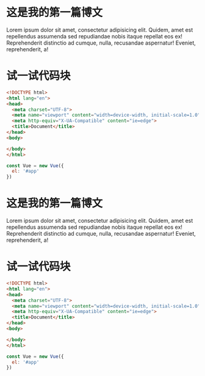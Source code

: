 # 这是我的第一篇博文

Lorem ipsum dolor sit amet, consectetur adipisicing elit. Quidem, amet est repellendus assumenda sed repudiandae nobis itaque repellat eos ex! Reprehenderit distinctio ad cumque, nulla, recusandae aspernatur! Eveniet, reprehenderit, a!

# 试一试代码块

```html
<!DOCTYPE html>
<html lang="en">
<head>
  <meta charset="UTF-8">
  <meta name="viewport" content="width=device-width, initial-scale=1.0">
  <meta http-equiv="X-UA-Compatible" content="ie=edge">
  <title>Document</title>
</head>
<body>

</body>
</html>
```

```javascript
const Vue = new Vue({
  el: '#app'
})
```

# 这是我的第一篇博文

Lorem ipsum dolor sit amet, consectetur adipisicing elit. Quidem, amet est repellendus assumenda sed repudiandae nobis itaque repellat eos ex! Reprehenderit distinctio ad cumque, nulla, recusandae aspernatur! Eveniet, reprehenderit, a!

# 试一试代码块

```html
<!DOCTYPE html>
<html lang="en">
<head>
  <meta charset="UTF-8">
  <meta name="viewport" content="width=device-width, initial-scale=1.0">
  <meta http-equiv="X-UA-Compatible" content="ie=edge">
  <title>Document</title>
</head>
<body>

</body>
</html>
```

```javascript
const Vue = new Vue({
  el: '#app'
})
```
